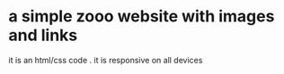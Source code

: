 # a simple zooo website with images and links
it is an html/css code .
it is responsive on all devices

